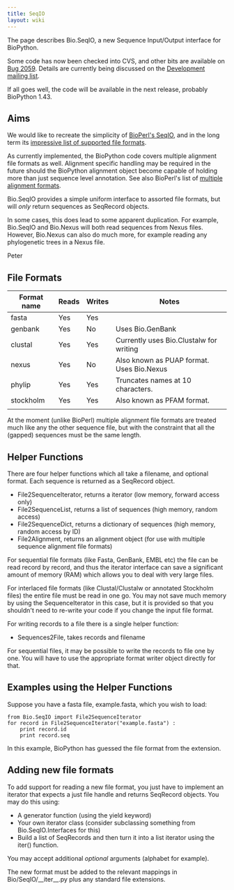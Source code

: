 ```yaml
---
title: SeqIO
layout: wiki
---
```


The page describes Bio.SeqIO, a new Sequence Input/Output interface for
BioPython.

Some code has now been checked into CVS, and other bits are available on
[Bug 2059](http://bugzilla.open-bio.org/show_bug.cgi?id=2059). Details
are currently being discussed on the [Development mailing
list](http://biopython.org/wiki/Mailing_lists).

If all goes well, the code will be available in the next release,
probably BioPython 1.43.

Aims
----

We would like to recreate the simplicity of [BioPerl's
SeqIO](http://www.bioperl.org/wiki/HOWTO:SeqIO), and in the long term
its [impressive list of supported file
formats](http://www.bioperl.org/wiki/Sequence_formats).

As currently implemented, the BioPython code covers multiple alignment
file formats as well. Alignment specific handling may be required in the
future should the BioPython alignment object become capable of holding
more than just sequence level annotation. See also BioPerl's list of
[multiple alignment
formats](http://www.bioperl.org/wiki/Multiple_alignment_formats).

Bio.SeqIO provides a simple uniform interface to assorted file formats,
but will *only* return sequences as SeqRecord objects.

In some cases, this does lead to some apparent duplication. For example,
Bio.SeqIO and Bio.Nexus will both read sequences from Nexus files.
However, Bio.Nexus can also do much more, for example reading any
phylogenetic trees in a Nexus file.

Peter

File Formats
------------

| Format name | Reads | Writes | Notes                                     |
|-------------|-------|--------|-------------------------------------------|
| fasta       | Yes   | Yes    |                                           |
| genbank     | Yes   | No     | Uses Bio.GenBank                          |
| clustal     | Yes   | Yes    | Currently uses Bio.Clustalw for writing   |
| nexus       | Yes   | No     | Also known as PUAP format. Uses Bio.Nexus |
| phylip      | Yes   | Yes    | Truncates names at 10 characters.         |
| stockholm   | Yes   | Yes    | Also known as PFAM format.                |
||

At the moment (unlike BioPerl) multiple alignment file formats are
treated much like any the other sequence file, but with the constraint
that all the (gapped) sequences must be the same length.

Helper Functions
----------------

There are four helper functions which all take a filename, and optional
format. Each sequence is returned as a SeqRecord object.

-   File2SequenceIterator, returns a iterator (low memory, forward
    access only)
-   File2SequenceList, returns a list of sequences (high memory,
    random access)
-   File2SequenceDict, returns a dictionary of sequences (high memory,
    random access by ID)
-   File2Alignment, returns an alignment object (for use with multiple
    sequence alignment file formats)

For sequential file formats (like Fasta, GenBank, EMBL etc) the file can
be read record by record, and thus the iterator interface can save a
significant amount of memory (RAM) which allows you to deal with very
large files.

For interlaced file formats (like Clustal/Clustalw or annotated
Stockholm files) the entire file must be read in one go. You may not
save much memory by using the SequenceIterator in this case, but it is
provided so that you shouldn't need to re-write your code if you change
the input file format.

For writing records to a file there is a single helper function:

-   Sequences2File, takes records and filename

For sequential files, it may be possible to write the records to file
one by one. You will have to use the appropriate format writer object
directly for that.

Examples using the Helper Functions
-----------------------------------

Suppose you have a fasta file, example.fasta, which you wish to load:

`from Bio.SeqIO import File2SequenceIterator`  
`for record in File2SequenceIterator("example.fasta") :`  
`    print record.id`  
`    print record.seq`

In this example, BioPython has guessed the file format from the
extension.

Adding new file formats
-----------------------

To add support for reading a new file format, you just have to implement
an iterator that expects a just file handle and returns SeqRecord
objects. You may do this using:

-   A generator function (using the yield keyword)
-   Your own iterator class (consider subclassing something from
    Bio.SeqIO.Interfaces for this)
-   Build a list of SeqRecords and then turn it into a list iterator
    using the iter() function.

You may accept additional *optional* arguments (alphabet for example).

The new format must be added to the relevant mappings in
Bio/SeqIO/\_\_iter\_\_.py plus any standard file extensions.
